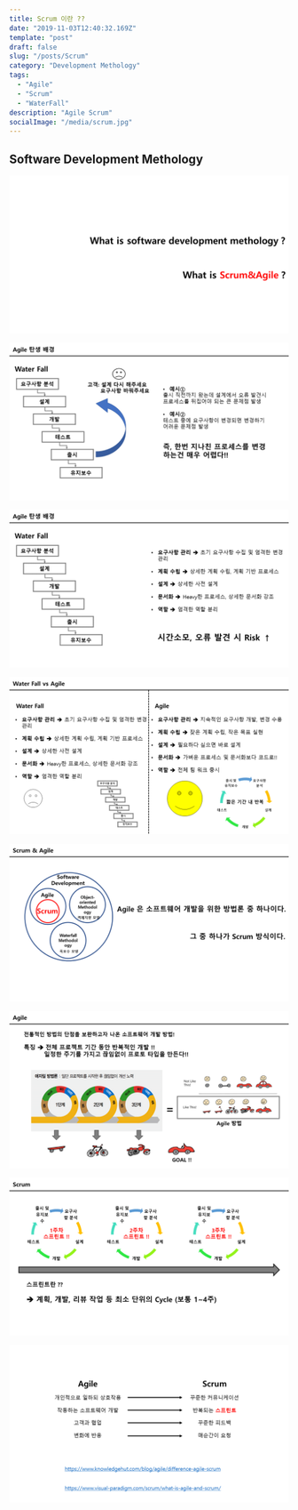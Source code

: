 ```yaml
---
title: Scrum 이란 ??
date: "2019-11-03T12:40:32.169Z"
template: "post"
draft: false
slug: "/posts/Scrum"
category: "Development Methology"
tags:
  - "Agile"
  - "Scrum"
  - "WaterFall"
description: "Agile Scrum"
socialImage: "/media/scrum.jpg"
---
```


## Software Development Methology

​![](/media/Etc/scrum/Scrum1.PNG)

​![](/media/Etc/scrum/Scrum2.PNG)

​![](/media/Etc/scrum/Scrum3.PNG)

​![](/media/Etc/scrum/Scrum4.PNG)

​![](/media/Etc/scrum/Scrum5.PNG)

​![](/media/Etc/scrum/Scrum6.PNG)

​![](/media/Etc/scrum/Scrum7.PNG)

​![](/media/Etc/scrum/Scrum8.PNG)
